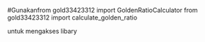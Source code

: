 #Gunakanfrom gold33423312 import GoldenRatioCalculator
from gold33423312 import calculate_golden_ratio

untuk mengakses libary

